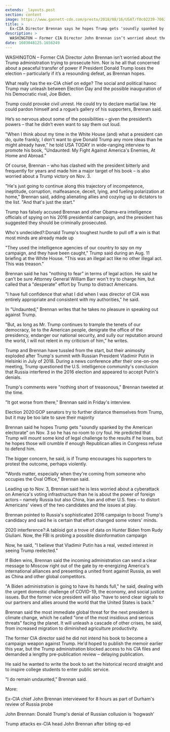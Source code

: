 ```yaml
--- 
extends: _layouts.post 
section: content 
image: https://www.gannett-cdn.com/presto/2018/08/16/USAT/f0c02239-7062-463b-94f2-b617ccfed2fa-ax164_4c08_9.jpg?crop=1023,575,x0,y0&width=1023&height=575&format=pjpg&auto=webp 
title: > 
  Ex-CIA Director Brennan says he hopes Trump gets 'soundly spanked by the American electorate' 
description: > 
  WASHINGTON – Former CIA Director John Brennan isn’t worried about the Trump administration trying to prosecute him.Nor is he all that concerned about a peaceful transfer of power if President Donald Trump loses the election – particularly if it’s a resounding defeat, as Brennan hopes.The former CIA director said he did not intend his book to become a campaign weapon against Trump.He'd hoped to publish the memoir earlier this year, but the Trump administration blocked access to his CIA files and demanded a lengthy pre-publication review – delaying publication.More:Ex-CIA chief John Brennan interviewed for 8 hours as part of Durham's review of Russia probeJohn Brennan: Donald Trump's denial of Russian collusion is 'hogwash'Trump attacks ex-CIA head John Brennan after biting op-ed 
date: 1603048125.1656249 
--- 
```

WASHINGTON – Former CIA Director John Brennan isn’t worried about the Trump administration trying to prosecute him. Nor is he all that concerned about a peaceful transfer of power if President Donald Trump loses the election – particularly if it’s a resounding defeat, as Brennan hopes.

What really has the ex-CIA chief on edge? The social and political havoc Trump may unleash between Election Day and the possible inauguration of his Democratic rival, Joe Biden.

Trump could provoke civil unrest. He could try to declare martial law. He could pardon himself and a rogue’s gallery of his supporters, Brennan said.

He’s so nervous about some of the possibilities – given the president’s powers – that he didn’t even want to say them out loud.

"When I think about my time in the White House (and) what a president can do, quite frankly, I don't want to give Donald Trump any more ideas than he might already have,” he told USA TODAY in wide-ranging interview to promote his book, "Undaunted: My Fight Against America's Enemies, At Home and Abroad."

Of course, Brennan – who has clashed with the president bitterly and frequently for years and made him a major target of his book – is also worried about a Trump victory on Nov. 3.

"He's just going to continue along this trajectory of incompetence, ineptitude, corruption, malfeasance, deceit, lying, and fueling polarization at home," Brennan said, adding alienating allies and cozying up to dictators to the list. "And that's just the start."

Trump has falsely accused Brennan and other Obama-era intelligence officials of spying on his 2016 presidential campaign, and the president has suggested they should be criminally prosecuted.

Who's undecided?:Donald Trump's toughest hurdle to pull off a win is that most minds are already made up

"They used the intelligence agencies of our country to spy on my campaign, and they have been caught," Trump said during an Aug. 11 briefing at the White House. "This was an illegal act like no other illegal act. This was treason."

Brennan said he has "nothing to fear" in terms of legal action. He said he can't be sure Attorney General William Barr won't try to charge him, but called that a "desperate" effort by Trump to distract Americans.

"I have full confidence that what I did when I was director of CIA was entirely appropriate and consistent with my authorities," he said.

In "Undaunted," Brennan writes that he takes no pleasure in speaking out against Trump.

"But, as long as Mr. Trump continues to trample the tenets of our democracy, lie to the American people, denigrate the office of the presidency, endanger our national security, and sully our reputation around the world, I will not relent in my criticism of him,” he writes.

Trump and Brennan have tussled from the start, but their animosity exploded after Trump's summit with Russian President Vladimir Putin in Helsinki in July of 2018. During a news conference after their one-on-one meeting, Trump questioned the U.S. intelligence community's conclusion that Russia interfered in the 2016 election and appeared to accept Putin's denials.

Trump's comments were "nothing short of treasonous," Brennan tweeted at the time.

"It got worse from there," Brennan said in Friday's interview.

Election 2020:GOP senators try to further distance themselves from Trump, but it may be too late to save their majority

Brennan said he hopes Trump gets "soundly spanked by the American electorate" on Nov. 3 so he has no room to cry foul. He predicted that Trump will mount some kind of legal challenge to the results if he loses, but he hopes those will crumble if enough Republican allies in Congress refuse to defend him.

The bigger concern, he said, is if Trump encourages his supporters to protest the outcome, perhaps violently.

"Words matter, especially when they're coming from someone who occupies the Oval Office," Brennan said.

Leading up to Nov. 3, Brennan said he is less worried about a cyberattack on America's voting infrastructure than he is about the power of foreign actors – namely Russia but also China, Iran and other U.S. foes – to distort Americans' views of the two candidates and the issues at play.

Brennan pointed to Russia's sophisticated 2016 campaign to boost Trump's candidacy and said he is certain that effort changed some voters' minds.

2020 interference?:A tabloid got a trove of data on Hunter Biden from Rudy Giuliani. Now, the FBI is probing a possible disinformation campaign

Now, he said, "I believe that Vladimir Putin has a real, vested interest in seeing Trump reelected."

If Biden wins, Brennan said the incoming administration can send a clear message to Moscow right out of the gate by re-energizing America's international alliances and presenting a united front against Russia, as well as China and other global competitors.

"A Biden administration is going to have its hands full," he said, dealing with the urgent domestic challenge of COVID-19, the economy, and social justice issues. But the former vice president will also "have to send clear signals to our partners and allies around the world that the United States is back."

Brennan said the most immediate global threat for the next president is climate change, which he called "one of the most insidious and serious threats" facing the planet. It will unleash a cascade of other crises, he said, from increased migration to diminished agriculture productivity.

The former CIA director said he did not intend his book to become a campaign weapon against Trump. He'd hoped to publish the memoir earlier this year, but the Trump administration blocked access to his CIA files and demanded a lengthy pre-publication review – delaying publication.

He said he wanted to write the book to set the historical record straight and to inspire college students to enter public service.

"I do remain undaunted," Brennan said.

More:

Ex-CIA chief John Brennan interviewed for 8 hours as part of Durham's review of Russia probe

John Brennan: Donald Trump's denial of Russian collusion is 'hogwash'

Trump attacks ex-CIA head John Brennan after biting op-ed